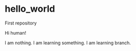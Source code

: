# hello_world
First repository

Hi human!

I am nothing.
I am learning something.
I am learning branch.

